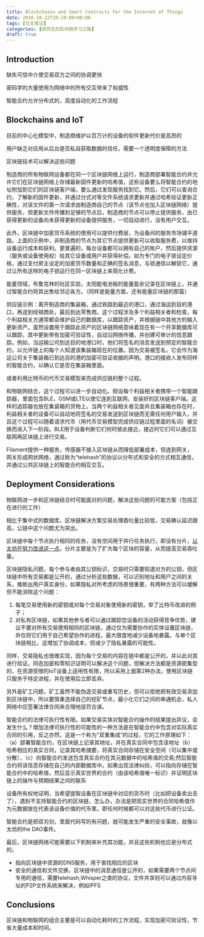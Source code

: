 ```yaml
---
title: Blockchains and Smart Contracts for the Internet of Things
date: 2018-10-22T10:19:00+08:00
tags: [论文笔记]
categories: [研究生的区块链学习之路]
draft: true
---
```


## Introduction

缺失可信中介使交易双方之间的协调更快

密码学的大量使用为网络中的所有交互带来了权威性

智能合约允许分布式的，高度自动化的工作流程

## Blockchains and IoT

目前的中心化模型中，制造商维护以百万计的设备的软件更新代价是高昂的

用户缺乏对应用从后台是否私自获取数据的信任，需要一个透明度保障的方法

区块链技术可以解决这些问题

制造商的所有物联网设备都在同一个区块链网络上运行，制造商部署智能合约并允许它们在区块链网络上存储最新固件更新的哈希值，这些设备要么将智能合约的地址附加到它们的区块链客户端，要么通过发现服务找到它。然后，它们可以查询合约，了解新的固件更新，并通过分式对等文件系统请求更新并通过哈希验证更新正确性，对该文件的第一次请求由制造商自己的节点（该节点也加入区块链网络）提供服务，但更新文件传播到足够的节点后，制造商的节点可以停止提供服务，由已获得更新的设备向未获得更新的设备提供服务，一切自动进行，没有用户交互。

<!--more-->

此外，区块链中加密货币系统的使用可以提供付费层，为设备间的服务市场铺平道路。上面的示例中，非制造商的节点为其它节点提供更新可以收取服务费，以维持设备运行成本和获利。更普遍的，每台设备都可以拥有自己的账户，然后提供资源（服务或设备使用权）给其它设备或用户并获得补偿。如为专门的电子锁设定价格，通过支付房主设定的加密货币数量和正确的签名消息，与锁通信以解锁它，通过让所有这样的电子锁运行在同一区块链上来简化计费。

能量领域，布鲁克林的社区实验，太阳能电池板的能量盈余记录在区块链上，并通过智能合约将其出售给邻近各方。（同样是能量方面，还有能量区块链的那篇）

供应链示例：离开制造商的集装箱，通过铁路到最近的港口，通过海运到目的港口，再送到经销商处，最后到达零售商。这个过程涉及多个利益相关者和检查，每个利益相关方通常都会维护自己的数据库，以跟踪资产，并根据链中其他方的输入更新资产。虽然设置用于跟踪此资产的区块链网络意味着现在有一个共享数据库可以跟踪，其中更新带有加密可验证性，自动沿网络传播，并创建可审计的信息跟踪。例如，当运输公司到达目的地港口时，他们将签名的消息发送到预定的智能合约，以允许链上的每个人知道该集装箱现在的位置。因为交易被签名，它会作为海运公司关于集装箱已到达目的港的加密可验证收据的声明。港口的接收人发布同样的智能合约，以确认它是否在集装箱里面。

或者利用比特币的代币交易模型来完成供应链的整个过程。

和物联网结合，这个过程可以进一步自动化。假设每个利益相关者携带一个智能跟踪器，里面包含BLE，GSM或LTE以使它连到互联网，安装好的区块链客户端。这样的追踪器也放在集装箱的货物上。当两个利益相关者见面并且集装箱也存在时，利益相关者的设备可以自动地将签名的交易发送到区块链而无需任何用户输入，并且这个过程可以随着请求代币（用代币交易模型完成供应链过程里面的名词）被交换而进入下一阶段。BLE用于设备判断它们何时彼此接近，接近时它们可以通过互联网再区块链上进行交易。

Filament提供一种服务，传感器不接入区块链从而降低部署成本，但连到网关，网关形成网状网络，通过称为“telehash”的协议以分布式和安全的方式相互通信，并通过公共区块链上的智能合约相互交互。

## Deployment Considerations

物联网进一步和区块链结合时可能面对的问题，解决这些问题的可能方案（包括正在进行的工作）

相比于集中式的数据库，区块链解决方案交易处理吞吐量比较低，交易确认延迟跟高，公链中这个问题尤为突出。

区块链中每个节点执行相同的任务，没有空间用于并行任务执行，即没有分片，[以太坊在努力改进这一点](https://www.jianshu.com/p/fc6ce8b38129)。分片主要是为了扩大每个区块的容量，从而提高交易吞吐量。

区块链隐私问题，每个参与者由其公钥标识，交易时只需要知道对方的公钥，但区块链中所有交易都是公开的，通过分析这些数据，可以识别地址和用户之间的关系，推断出用户真实身份，如果隐私对所考虑的场景很重要，有两种方法可以缓解但不能消除这个问题：

1. 每笔交易使用新的密钥或对每个交易对象使用新的密钥，举了比特币改进的例子；
2. 对私有区块链，如果其他参与者可以通过跟踪您设备的活动获得竞争优势，建议不要对所有交易使用相同的区块链，通过仅为需要协作的实体设置区块链，并仅将它们用于自己希望协作的进程，最大限度地减少设备地暴露。与单个区块链相比，这增加了协调成本，但减少了隐私暴露的可能性。

同样，交易隐私也很难实现，因为每个交易的内容在链中都是公开的，并以此对其进行验证。同态加密和零知识证明可以解决这个问题，但解决方法都是资源密集型的，在资源受限的IoT设备上适用性有限，所以采用上面第2种办法，使用区块链只服务于特定进程，并在使用后立即丢弃。

另外是矿工问题，矿工虽然不能伪造交易或重写历史，但可以拒绝把有效交易添加到区块链中，所以要慎重选择自己的挖矿节点，最小化它们之间的串通机会，私人网络中应签署法律合同来合理地惩罚合谋。

智能合约的法律可执行性有限。如果交易实体对智能合约操作的结果提出异议，会发生什么？增加法律可执行性的可能性的一种方法是在智能合约中包含对实际真实合同的引用，反之亦然。这是一个称为“双重集成”的过程，它的工作原理如下：（a）部署智能合约，在区块链上记录其地址，并在真实合同中包含该地址（b）哈希相应的真实合同，记录其哈希摘要，将真实合同存储在安全空间（可以集中或分散），（c）向智能合约发送包含真实合约在其元数据中的哈希值的交易;然后智能合约将该信息存储在自己的内部数据库中。如果出现法律纠纷，可以指向存储在智能合约中的哈希值，然后显示真实世界的合约（由该哈希值唯一标识）并证明区块链上的操作与预期结果之间的联系

设备所有权地证明，当希望提取设备在区块链中对应的货币时（比如把设备卖出去了），遇到不支持智能合约的区块链，怎么办，办法是把现实世界的合同哈希值作为元数据放在代表该设备价值的代币里。即任何时候都可以对这些代币进行公证。

智能合约是把双刃剑，里面代码写的有问题，就可能发生严重的安全事故，就像以太坊的the DAO事件。

最后，区块链网络可能需要以下机制来补充其功能，并且这些机制也应是分布式的。

- 指向区块链中资源的DNS服务，用于查找相应的区块
- 安全的通信和文件交换，区块链中的消息通信是公开的，如果需要两个节点间专用的通信，需要telehash,Whisper之类的协议，文件共享则可以通过内容寻址的P2P文件系统来解决，例如IPFS

## Conclusions

区块链和物联网的组合主要是可以自动化耗时的工作流程，实现加密可验证性，节省大量成本和时间。
